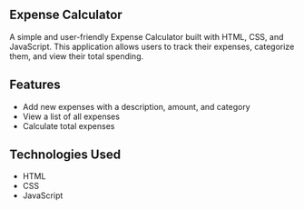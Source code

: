 ## Expense Calculator

A simple and user-friendly Expense Calculator built with HTML, CSS, and JavaScript. This application allows users to track their expenses, categorize them, and view their total spending.

## Features

- Add new expenses with a description, amount, and category
- View a list of all expenses
- Calculate total expenses

## Technologies Used

- HTML
- CSS
- JavaScript
